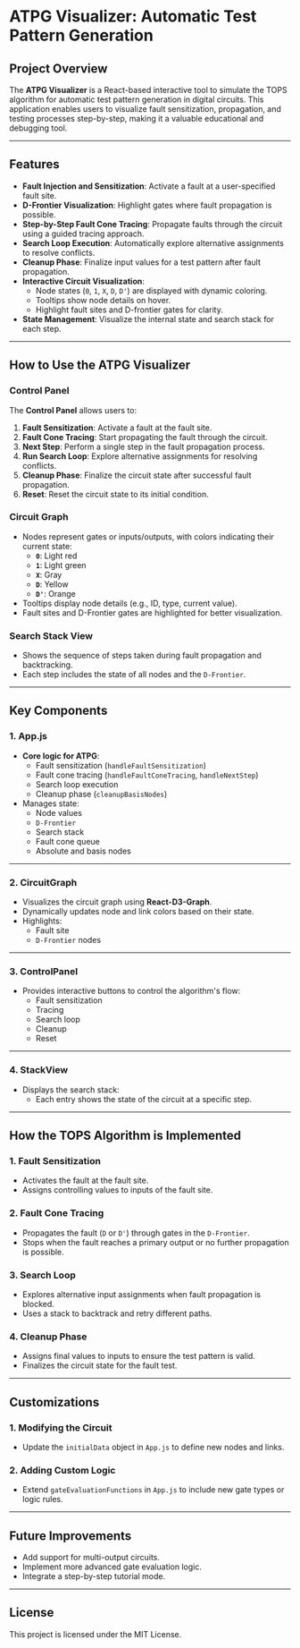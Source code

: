 # **ATPG Visualizer: Automatic Test Pattern Generation**

## **Project Overview**
The **ATPG Visualizer** is a React-based interactive tool to simulate the TOPS algorithm for automatic test pattern generation in digital circuits. This application enables users to visualize fault sensitization, propagation, and testing processes step-by-step, making it a valuable educational and debugging tool.

---

## **Features**
- **Fault Injection and Sensitization**: Activate a fault at a user-specified fault site.
- **D-Frontier Visualization**: Highlight gates where fault propagation is possible.
- **Step-by-Step Fault Cone Tracing**: Propagate faults through the circuit using a guided tracing approach.
- **Search Loop Execution**: Automatically explore alternative assignments to resolve conflicts.
- **Cleanup Phase**: Finalize input values for a test pattern after fault propagation.
- **Interactive Circuit Visualization**:
  - Node states (`0`, `1`, `X`, `D`, `D'`) are displayed with dynamic coloring.
  - Tooltips show node details on hover.
  - Highlight fault sites and D-frontier gates for clarity.
- **State Management**: Visualize the internal state and search stack for each step.

---

## **How to Use the ATPG Visualizer**

### **Control Panel**
The **Control Panel** allows users to:
1. **Fault Sensitization**: Activate a fault at the fault site.
2. **Fault Cone Tracing**: Start propagating the fault through the circuit.
3. **Next Step**: Perform a single step in the fault propagation process.
4. **Run Search Loop**: Explore alternative assignments for resolving conflicts.
5. **Cleanup Phase**: Finalize the circuit state after successful fault propagation.
6. **Reset**: Reset the circuit state to its initial condition.

### **Circuit Graph**
- Nodes represent gates or inputs/outputs, with colors indicating their current state:
  - **`0`**: Light red
  - **`1`**: Light green
  - **`X`**: Gray
  - **`D`**: Yellow
  - **`D'`**: Orange
- Tooltips display node details (e.g., ID, type, current value).
- Fault sites and D-Frontier gates are highlighted for better visualization.

### **Search Stack View**
- Shows the sequence of steps taken during fault propagation and backtracking.
- Each step includes the state of all nodes and the `D-Frontier`.

---

## **Key Components**

### **1. App.js**
- **Core logic for ATPG**:
  - Fault sensitization (`handleFaultSensitization`)
  - Fault cone tracing (`handleFaultConeTracing`, `handleNextStep`)
  - Search loop execution
  - Cleanup phase (`cleanupBasisNodes`)
- Manages state:
  - Node values
  - `D-Frontier`
  - Search stack
  - Fault cone queue
  - Absolute and basis nodes

---

### **2. CircuitGraph**
- Visualizes the circuit graph using **React-D3-Graph**.
- Dynamically updates node and link colors based on their state.
- Highlights:
  - Fault site
  - `D-Frontier` nodes

---

### **3. ControlPanel**
- Provides interactive buttons to control the algorithm's flow:
  - Fault sensitization
  - Tracing
  - Search loop
  - Cleanup
  - Reset

---

### **4. StackView**
- Displays the search stack:
  - Each entry shows the state of the circuit at a specific step.

---

## **How the TOPS Algorithm is Implemented**

### **1. Fault Sensitization**
- Activates the fault at the fault site.
- Assigns controlling values to inputs of the fault site.

### **2. Fault Cone Tracing**
- Propagates the fault (`D` or `D'`) through gates in the `D-Frontier`.
- Stops when the fault reaches a primary output or no further propagation is possible.

### **3. Search Loop**
- Explores alternative input assignments when fault propagation is blocked.
- Uses a stack to backtrack and retry different paths.

### **4. Cleanup Phase**
- Assigns final values to inputs to ensure the test pattern is valid.
- Finalizes the circuit state for the fault test.

---

## **Customizations**

### **1. Modifying the Circuit**
- Update the `initialData` object in `App.js` to define new nodes and links.

### **2. Adding Custom Logic**
- Extend `gateEvaluationFunctions` in `App.js` to include new gate types or logic rules.

---

## **Future Improvements**
- Add support for multi-output circuits.
- Implement more advanced gate evaluation logic.
- Integrate a step-by-step tutorial mode.

---

## **License**
This project is licensed under the MIT License.
